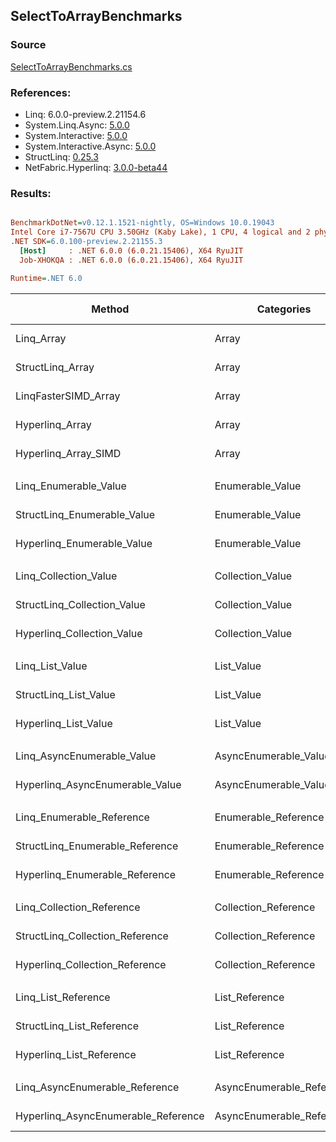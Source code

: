 ﻿## SelectToArrayBenchmarks

### Source
[SelectToArrayBenchmarks.cs](../NetFabric.Hyperlinq.Benchmarks/Benchmarks/SelectToArrayBenchmarks.cs)

### References:
- Linq: 6.0.0-preview.2.21154.6
- System.Linq.Async: [5.0.0](https://www.nuget.org/packages/System.Linq.Async/5.0.0)
- System.Interactive: [5.0.0](https://www.nuget.org/packages/System.Interactive/5.0.0)
- System.Interactive.Async: [5.0.0](https://www.nuget.org/packages/System.Interactive.Async/5.0.0)
- StructLinq: [0.25.3](https://www.nuget.org/packages/StructLinq/0.25.3)
- NetFabric.Hyperlinq: [3.0.0-beta44](https://www.nuget.org/packages/NetFabric.Hyperlinq/3.0.0-beta44)

### Results:
``` ini

BenchmarkDotNet=v0.12.1.1521-nightly, OS=Windows 10.0.19043
Intel Core i7-7567U CPU 3.50GHz (Kaby Lake), 1 CPU, 4 logical and 2 physical cores
.NET SDK=6.0.100-preview.2.21155.3
  [Host]     : .NET 6.0.0 (6.0.21.15406), X64 RyuJIT
  Job-XHOKQA : .NET 6.0.0 (6.0.21.15406), X64 RyuJIT

Runtime=.NET 6.0  

```
|                              Method |                Categories | Count |        Mean |      Error |     StdDev |      Median | Ratio | RatioSD |  Gen 0 | Gen 1 | Gen 2 | Allocated |
|------------------------------------ |-------------------------- |------ |------------:|-----------:|-----------:|------------:|------:|--------:|-------:|------:|------:|----------:|
|                          Linq_Array |                     Array |   100 |   219.64 ns |   3.342 ns |   2.609 ns |   218.45 ns |  1.00 |    0.00 | 0.2255 |     - |     - |     472 B |
|                    StructLinq_Array |                     Array |   100 |   239.53 ns |   4.705 ns |   6.118 ns |   237.06 ns |  1.10 |    0.04 | 0.2027 |     - |     - |     424 B |
|                LinqFasterSIMD_Array |                     Array |   100 |    61.80 ns |   0.444 ns |   0.371 ns |    61.78 ns |  0.28 |    0.00 | 0.2027 |     - |     - |     424 B |
|                     Hyperlinq_Array |                     Array |   100 |   228.42 ns |   1.300 ns |   1.216 ns |   228.24 ns |  1.04 |    0.01 | 0.2027 |     - |     - |     424 B |
|                Hyperlinq_Array_SIMD |                     Array |   100 |    83.17 ns |   0.507 ns |   0.423 ns |    82.98 ns |  0.38 |    0.00 | 0.2027 |     - |     - |     424 B |
|                                     |                           |       |             |            |            |             |       |         |        |       |       |           |
|               Linq_Enumerable_Value |          Enumerable_Value |   100 | 1,083.36 ns |  17.145 ns |  14.317 ns | 1,078.07 ns |  1.00 |    0.00 | 0.5913 |     - |     - |   1,240 B |
|         StructLinq_Enumerable_Value |          Enumerable_Value |   100 | 1,094.55 ns |   6.370 ns |   5.319 ns | 1,094.50 ns |  1.01 |    0.01 | 0.2174 |     - |     - |     456 B |
|          Hyperlinq_Enumerable_Value |          Enumerable_Value |   100 |   590.88 ns |   2.817 ns |   2.497 ns |   591.27 ns |  0.55 |    0.01 | 0.2022 |     - |     - |     424 B |
|                                     |                           |       |             |            |            |             |       |         |        |       |       |           |
|               Linq_Collection_Value |          Collection_Value |   100 | 1,108.09 ns |  21.893 ns |  33.433 ns | 1,100.53 ns |  1.00 |    0.00 | 0.5913 |     - |     - |   1,240 B |
|         StructLinq_Collection_Value |          Collection_Value |   100 | 1,063.27 ns |   5.059 ns |   4.485 ns | 1,063.31 ns |  0.96 |    0.03 | 0.2174 |     - |     - |     456 B |
|          Hyperlinq_Collection_Value |          Collection_Value |   100 |   337.41 ns |   2.007 ns |   1.780 ns |   336.84 ns |  0.30 |    0.01 | 0.2027 |     - |     - |     424 B |
|                                     |                           |       |             |            |            |             |       |         |        |       |       |           |
|                     Linq_List_Value |                List_Value |   100 |   464.84 ns |   9.535 ns |  26.421 ns |   451.63 ns |  1.00 |    0.00 | 0.2294 |     - |     - |     480 B |
|               StructLinq_List_Value |                List_Value |   100 |   429.96 ns |   1.118 ns |   0.933 ns |   430.25 ns |  0.88 |    0.06 | 0.2027 |     - |     - |     424 B |
|                Hyperlinq_List_Value |                List_Value |   100 |   731.32 ns |  14.433 ns |  24.114 ns |   719.49 ns |  1.53 |    0.12 | 0.2022 |     - |     - |     424 B |
|                                     |                           |       |             |            |            |             |       |         |        |       |       |           |
|          Linq_AsyncEnumerable_Value |     AsyncEnumerable_Value |   100 | 8,013.72 ns |  43.980 ns |  36.725 ns | 8,010.56 ns |  1.00 |    0.00 | 0.7935 |     - |     - |   1,672 B |
|     Hyperlinq_AsyncEnumerable_Value |     AsyncEnumerable_Value |   100 | 2,691.14 ns |   8.372 ns |   7.831 ns | 2,690.70 ns |  0.34 |    0.00 | 0.5646 |     - |     - |   1,184 B |
|                                     |                           |       |             |            |            |             |       |         |        |       |       |           |
|           Linq_Enumerable_Reference |      Enumerable_Reference |   100 | 1,070.31 ns |   3.945 ns |   3.497 ns | 1,069.38 ns |  1.00 |    0.00 | 0.5913 |     - |     - |   1,240 B |
|     StructLinq_Enumerable_Reference |      Enumerable_Reference |   100 | 1,038.29 ns |   4.257 ns |   3.555 ns | 1,038.69 ns |  0.97 |    0.01 | 0.2174 |     - |     - |     456 B |
|      Hyperlinq_Enumerable_Reference |      Enumerable_Reference |   100 | 1,116.07 ns |   4.839 ns |   4.290 ns | 1,115.42 ns |  1.04 |    0.00 | 0.2174 |     - |     - |     456 B |
|                                     |                           |       |             |            |            |             |       |         |        |       |       |           |
|           Linq_Collection_Reference |      Collection_Reference |   100 | 1,098.39 ns |   3.601 ns |   3.192 ns | 1,098.48 ns |  1.00 |    0.00 | 0.5913 |     - |     - |   1,240 B |
|     StructLinq_Collection_Reference |      Collection_Reference |   100 | 1,046.69 ns |   3.930 ns |   3.483 ns | 1,046.08 ns |  0.95 |    0.00 | 0.2174 |     - |     - |     456 B |
|      Hyperlinq_Collection_Reference |      Collection_Reference |   100 |   812.84 ns |   2.602 ns |   2.434 ns |   812.98 ns |  0.74 |    0.00 | 0.2174 |     - |     - |     456 B |
|                                     |                           |       |             |            |            |             |       |         |        |       |       |           |
|                 Linq_List_Reference |            List_Reference |   100 |   412.14 ns |   2.762 ns |   2.448 ns |   411.58 ns |  1.00 |    0.00 | 0.2294 |     - |     - |     480 B |
|           StructLinq_List_Reference |            List_Reference |   100 | 1,046.03 ns |   3.970 ns |   3.099 ns | 1,045.62 ns |  2.54 |    0.02 | 0.2174 |     - |     - |     456 B |
|            Hyperlinq_List_Reference |            List_Reference |   100 |   733.19 ns |   2.886 ns |   2.700 ns |   733.51 ns |  1.78 |    0.01 | 0.2022 |     - |     - |     424 B |
|                                     |                           |       |             |            |            |             |       |         |        |       |       |           |
|      Linq_AsyncEnumerable_Reference | AsyncEnumerable_Reference |   100 | 8,264.86 ns | 163.535 ns | 307.158 ns | 8,161.45 ns |  1.00 |    0.00 | 0.7935 |     - |     - |   1,672 B |
| Hyperlinq_AsyncEnumerable_Reference | AsyncEnumerable_Reference |   100 | 3,500.80 ns |  28.083 ns |  23.450 ns | 3,491.77 ns |  0.42 |    0.02 | 0.5798 |     - |     - |   1,216 B |

